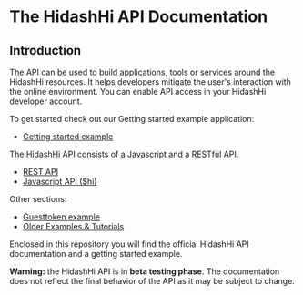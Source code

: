 # The HidashHi API Documentation

## Introduction

The API can be used to build applications, tools or services around the HidashHi resources. It helps developers mitigate the user's interaction with the online environment. You can enable API access in your HidashHi developer account.  

To get started check out our Getting started example application:
 - [Getting started example](examples/getting-started-example/)
  
The HidashHi API consists of a Javascript and a RESTful API.

- [REST API](rest.md)
- [Javascript API ($hi)](js.md)

Other sections:  

- [Guesttoken example](examples/guest_token_guide.md)
- [Older Examples & Tutorials](https://github.com/hidashhi/api-examples)

Enclosed in this repository you will find the official HidashHi API documentation and a getting started example.

**Warning:** the HidashHi API is in **beta testing phase**. The documentation does not reflect the final behavior of the API as it may be subject to change.
